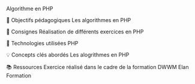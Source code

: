 Algorithme en PHP

🎯 Objectifs pédagogiques
Les algorithmes en PHP

📝 Consignes
Réalisation de différents exercices en PHP

🔧 Technologies utilisées
PHP

💡 Concepts clés abordés
Les alogrithmes en PHP

📚 Ressources
Exercice réalisé dans le cadre de la formation DWWM Elan Formation
